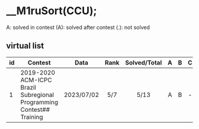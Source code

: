 # __M1ruSort(CCU);

A: solved in contest
(A): solved after contest
(.): not solved

## virtual list

|id | Contest | Data | Rank | Solved/Total |A|B|C|D|E|F|G|H|I|J|K|L|M|N|O|
|-|-|-|:-:|:-:|:-:|:-:|:-:|:-:|:-:|:-:|:-:|:-:|:-:|:-:|:-:|:-:|:-:|:-:|:-:|
|1|  2019-2020 ACM-ICPC Brazil Subregional Programming Contest## Training                                        | 2023/07/02 | 5/7 | 5/13   |A|B|-|-|-|-|-|H|-|-|-|L|M|-|-|
